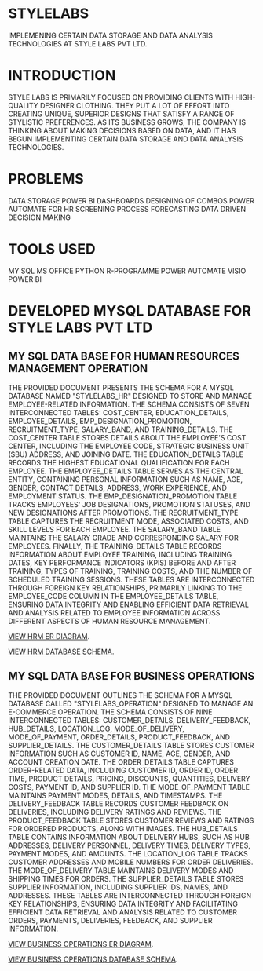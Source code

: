 # STYLELABS
IMPLEMENING CERTAIN DATA STORAGE AND DATA ANALYSIS TECHNOLOGIES AT STYLE LABS PVT LTD.

# INTRODUCTION
STYLE LABS IS PRIMARILY FOCUSED ON PROVIDING CLIENTS WITH HIGH-QUALITY DESIGNER CLOTHING. THEY PUT A LOT OF EFFORT INTO CREATING UNIQUE, SUPERIOR DESIGNS THAT SATISFY A RANGE OF STYLISTIC PREFERENCES. AS ITS BUSINESS GROWS, THE COMPANY IS THINKING ABOUT MAKING DECISIONS BASED ON DATA, AND IT HAS BEGUN IMPLEMENTING CERTAIN DATA STORAGE AND DATA ANALYSIS TECHNOLOGIES.

# PROBLEMS
DATA STORAGE
POWER BI DASHBOARDS
DESIGNING OF COMBOS
POWER AUTOMATE FOR HR SCREENING PROCESS
FORECASTING
DATA DRIVEN DECISION MAKING

 # TOOLS USED
 MY SQL
 MS OFFICE
 PYTHON
 R-PROGRAMME
 POWER AUTOMATE
 VISIO
 POWER BI

# DEVELOPED MYSQL DATABASE FOR STYLE LABS PVT LTD

   ## MY SQL DATA BASE FOR HUMAN RESOURCES MANAGEMENT OPERATION
    
THE PROVIDED DOCUMENT PRESENTS THE SCHEMA FOR A MYSQL DATABASE NAMED "STYLELABS_HR" DESIGNED TO STORE AND MANAGE EMPLOYEE-RELATED INFORMATION. THE SCHEMA CONSISTS OF SEVEN INTERCONNECTED TABLES: COST_CENTER, EDUCATION_DETAILS, EMPLOYEE_DETAILS, EMP_DESIGNATION_PROMOTION, RECRUITMENT_TYPE, SALARY_BAND, AND TRAINING_DETAILS.
THE COST_CENTER TABLE STORES DETAILS ABOUT THE EMPLOYEE'S COST CENTER, INCLUDING THE EMPLOYEE CODE, STRATEGIC BUSINESS UNIT (SBU) ADDRESS, AND JOINING DATE. THE EDUCATION_DETAILS TABLE RECORDS THE HIGHEST EDUCATIONAL QUALIFICATION FOR EACH EMPLOYEE. THE EMPLOYEE_DETAILS TABLE SERVES AS THE CENTRAL ENTITY, CONTAINING PERSONAL INFORMATION SUCH AS NAME, AGE, GENDER, CONTACT DETAILS, ADDRESS, WORK EXPERIENCE, AND EMPLOYMENT STATUS.
THE EMP_DESIGNATION_PROMOTION TABLE TRACKS EMPLOYEES' JOB DESIGNATIONS, PROMOTION STATUSES, AND NEW DESIGNATIONS AFTER PROMOTIONS. THE RECRUITMENT_TYPE TABLE CAPTURES THE RECRUITMENT MODE, ASSOCIATED COSTS, AND SKILL LEVELS FOR EACH EMPLOYEE. THE SALARY_BAND TABLE MAINTAINS THE SALARY GRADE AND CORRESPONDING SALARY FOR EMPLOYEES. FINALLY, THE TRAINING_DETAILS TABLE RECORDS INFORMATION ABOUT EMPLOYEE TRAINING, INCLUDING TRAINING DATES, KEY PERFORMANCE INDICATORS (KPIS) BEFORE AND AFTER TRAINING, TYPES OF TRAINING, TRAINING COSTS, AND THE NUMBER OF SCHEDULED TRAINING SESSIONS.
THESE TABLES ARE INTERCONNECTED THROUGH FOREIGN KEY RELATIONSHIPS, PRIMARILY LINKING TO THE EMPLOYEE_CODE COLUMN IN THE EMPLOYEE_DETAILS TABLE, ENSURING DATA INTEGRITY AND ENABLING EFFICIENT DATA RETRIEVAL AND ANALYSIS RELATED TO EMPLOYEE INFORMATION ACROSS DIFFERENT ASPECTS OF HUMAN RESOURCE MANAGEMENT.

[VIEW HRM ER DIAGRAM](https://github.com/jaggaraj/STYLELABS/blob/main/mysql%20stylelabs%20hr.png).

[VIEW HRM DATABASE SCHEMA](https://github.com/jaggaraj/STYLELABS/blob/main/mysql%20stylelabs_hr%20%20schema.pdf).

  ## MY SQL DATA BASE FOR BUSINESS OPERATIONS

THE PROVIDED DOCUMENT OUTLINES THE SCHEMA FOR A MYSQL DATABASE CALLED "STYLELABS_OPERATION" DESIGNED TO MANAGE AN E-COMMERCE OPERATION. THE SCHEMA CONSISTS OF NINE INTERCONNECTED TABLES: CUSTOMER_DETAILS, DELIVERY_FEEDBACK, HUB_DETAILS, LOCATION_LOG, MODE_OF_DELIVERY, MODE_OF_PAYMENT, ORDER_DETAILS, PRODUCT_FEEDBACK, AND SUPPLIER_DETAILS.
THE CUSTOMER_DETAILS TABLE STORES CUSTOMER INFORMATION SUCH AS CUSTOMER ID, NAME, AGE, GENDER, AND ACCOUNT CREATION DATE. THE ORDER_DETAILS TABLE CAPTURES ORDER-RELATED DATA, INCLUDING CUSTOMER ID, ORDER ID, ORDER TIME, PRODUCT DETAILS, PRICING, DISCOUNTS, QUANTITIES, DELIVERY COSTS, PAYMENT ID, AND SUPPLIER ID. THE MODE_OF_PAYMENT TABLE MAINTAINS PAYMENT MODES, DETAILS, AND TIMESTAMPS.
THE DELIVERY_FEEDBACK TABLE RECORDS CUSTOMER FEEDBACK ON DELIVERIES, INCLUDING DELIVERY RATINGS AND REVIEWS. THE PRODUCT_FEEDBACK TABLE STORES CUSTOMER REVIEWS AND RATINGS FOR ORDERED PRODUCTS, ALONG WITH IMAGES. THE HUB_DETAILS TABLE CONTAINS INFORMATION ABOUT DELIVERY HUBS, SUCH AS HUB ADDRESSES, DELIVERY PERSONNEL, DELIVERY TIMES, DELIVERY TYPES, PAYMENT MODES, AND AMOUNTS.
THE LOCATION_LOG TABLE TRACKS CUSTOMER ADDRESSES AND MOBILE NUMBERS FOR ORDER DELIVERIES. THE MODE_OF_DELIVERY TABLE MAINTAINS DELIVERY MODES AND SHIPPING TIMES FOR ORDERS. THE SUPPLIER_DETAILS TABLE STORES SUPPLIER INFORMATION, INCLUDING SUPPLIER IDS, NAMES, AND ADDRESSES.
THESE TABLES ARE INTERCONNECTED THROUGH FOREIGN KEY RELATIONSHIPS, ENSURING DATA INTEGRITY AND FACILITATING EFFICIENT DATA RETRIEVAL AND ANALYSIS RELATED TO CUSTOMER ORDERS, PAYMENTS, DELIVERIES, FEEDBACK, AND SUPPLIER INFORMATION.

[VIEW BUSINESS OPERATIONS ER DIAGRAM](https://github.com/jaggaraj/STYLELABS/blob/main/mysql%20stylelabs%20operations.png).

[VIEW BUSINESS OPERATIONS DATABASE SCHEMA](https://github.com/jaggaraj/STYLELABS/blob/main/mysql%20stylelabs_operation%20schema.pdf).
